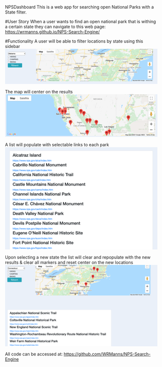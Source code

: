 NPSDashboard
This is a web app for searching open National Parks with a State filter.

#User Story When a user wants to find an open national park that is withing a certain state they can navigate to this web page: https://wrmanns.github.io/NPS-Search-Engine/

#Functionality A user will be able to filter locations by state using this sidebar 
![scrn-shot1](./assets/images/scrn-shot1.PNG)

The map will center on the results
![scrn-shot2](./assets/images/scrn-shot2.PNG)

A list will populate with selectable links to each park
![scrn-shot3](./assets/images/scrn-shot3.PNG)

Upon selecting a new state the list will clear and repopulate with the new results & clear all markers and reset center on the new locations
![scrn-shot4](./assets/images/scrn-shot4.PNG)

All code can be accessed at: https://github.com/WRManns/NPS-Search-Engine